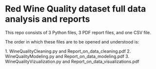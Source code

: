 <h1>Red Wine Quality dataset full data analysis and reports</h1>
<p>This repo consists of 3 Python files, 3 PDF report files, and one CSV file.</p>
<p>The order in which these files are to be opened and understood is:</p>
  1. WineQualityCleaning.py and Report_on_data_cleaning.pdf
  2. WineQualityModeling.py and Report_on_data_modeling.pdf
  3. WineQualityVizualization.py and Report_on_data_visualizations.pdf


